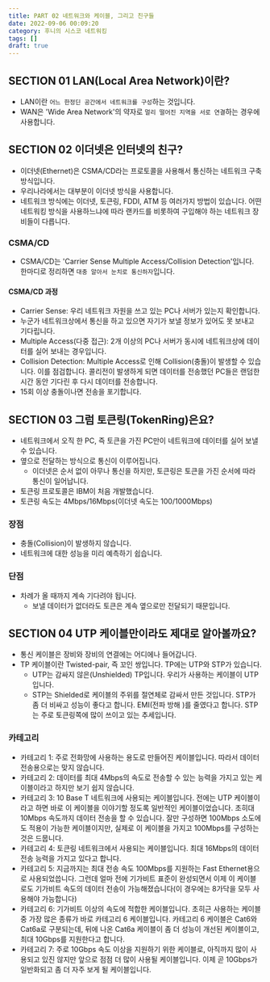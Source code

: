 ```yaml
---
title: PART 02 네트워크와 케이블, 그리고 친구들
date: 2022-09-06 00:09:20
category: 후니의 시스코 네트워킹
tags: []
draft: true
---
```


## SECTION 01 LAN(Local Area Network)이란?

- LAN이란 `어느 한정딘 공간에서 네트워크를 구성`하는 것입니다.
- WAN은 'Wide Area Network'의 약자로 `멀리 떨어진 지역을 서로 연결`하는 경우에 사용합니다.

## SECTION 02 이더넷은 인터넷의 친구?

- 이더넷(Ethernet)은 CSMA/CD라는 프로토콜을 사용해서 통신하는 네트워크 구축 방식입니다.
- 우리나라에서는 대부분이 이더넷 방식을 사용합니다.
- 네트워크 방식에는 이더넷, 토큰링, FDDI, ATM 등 여러가지 방법이 있습니다. 어떤 네트워킹 방식을 사용하느냐에 따라 랜카드를 비롯하여 구입해야 하는 네트워크 장비들이 다릅니다.

### CSMA/CD

- CSMA/CD는 'Carrier Sense Multiple Access/Collision Detection'입니다. 한마디로 정리하면 `대충 알아서 눈치로 통신하자`입니다.

#### CSMA/CD 과정

- Carrier Sense: 우리 네트워크 자원을 쓰고 있는 PC나 서버가 있는지 확인합니다.
- 누군가 네트워크상에서 통신을 하고 있으면 자기가 보낼 정보가 있어도 못 보내고 기다립니다.
- Multiple Access(다중 접근): 2개 이상의 PC나 서버가 동시에 네트워크상에 데이터를 실어 보내는 경우입니다.
- Collision Detection: Multiple Access로 인해 Collision(충돌)이 발생할 수 있습니다. 이를 점검합니다. 콜리전이 발생하게 되면 데이터를 전송했던 PC들은 랜덤한 시간 동안 기다린 후 다시 데이터를 전송합니다.
- 15회 이상 충돌이나면 전송을 포기합니다.

## SECTION 03 그럼 토큰링(TokenRing)은요?

- 네트워크에서 오직 한 PC, 즉 토큰을 가진 PC만이 네트워크에 데이터를 실어 보낼 수 있습니다.
- 옆으로 전달하는 방식으로 통신이 이루어집니다.
  - 이더넷은 순서 없이 아무나 통신을 하지만, 토큰링은 토큰을 가진 순서에 따라 통신이 일어납니다.
- 토큰링 프로토콜은 IBM이 처음 개발했습니다.
- 토큰링 속도는 4Mbps/16Mbps(이더넷 속도는 100/1000Mbps)

### 장점

- 충돌(Collision)이 발생하지 않습니다.
- 네트워크에 대한 성능을 미리 예측하기 쉽습니다.

### 단점

- 차례가 올 때까지 계속 기다려야 됩니다.
  - 보낼 데이터가 없더라도 토큰은 계속 옆으로만 전달되기 때문입니다.

## SECTION 04 UTP 케이블만이라도 제대로 알아볼까요?

- 통신 케이블은 장비와 장비의 연결에는 어디에나 들어갑니다.
- TP 케이블이란 Twisted-pair, 즉 꼬인 쌍입니다. TP에는 UTP와 STP가 있습니다.
  - UTP는 감싸지 않은(Unshielded) TP입니다. 우리가 사용하는 케이블이 UTP입니다.
  - STP는 Shielded로 케이블의 주위를 절연체로 감싸서 만든 것입니다. STP가 좀 더 비싸고 성능이 좋다고 합니다. EMI(전파 방해
    )를 줄였다고 합니다. STP는 주로 토큰링쪽에 많이 쓰이고 있는 추세입니다.

### 카테고리

- 카테고리 1: 주로 전화망에 사용하는 용도로 만들어진 케이블입니다. 따라서 데이터 전송용으로는 맞지 않습니다.
- 카테고리 2: 데이터를 최대 4Mbps의 속도로 전송할 수 있는 능력을 가지고 있는 케이블이라고 하지만 보기 쉽지 않습니다.
- 카테고리 3: 10 Base T 네트워크에 사용되는 케이블입니다. 전에는 UTP 케이블이라고 하면 바로 이 케이블을 이야기할 정도록 일반적인 케이블이었습니다. 초히대 10Mbps 속도까지 데이터 전송을 할 수 있습니다. 잘만 구성하면 100Mbps 소도에도 적용이 가능한 케이블이지만, 실제로 이 케이블을 가지고 100Mbps를 구성하는 것은 드뭅니다.
- 카테고리 4: 토큰링 네트워크에서 사용되는 케이블입니다. 최대 16Mbps의 데이터 전송 능력을 가지고 있다고 합니다.
- 카테고리 5: 지금까지는 최대 전송 속도 100Mbps를 지원하는 Fast Ethernet용으로 사용되었씁니다. 그런데 얼마 전에 기가비트 표준이 완성되면서 이제 이 케이블로도 기가비트 속도의 데이터 전송이 가능해졌습니다(이 경우에는 8가닥을 모두 사용해야 가능합니다)
- 카테고리 6: 기가비트 이상의 속도에 적합한 케이블입니다. 초히근 사용하는 케이블 중 가장 많은 종류가 바로 카테고리 6 케이블입니다. 카테고리 6 케이블은 Cat6와 Cat6a로 구분되는데, 뒤에 나온 Cat6a 케이블이 좀 더 성능이 개선된 케이블이고, 최대 10Gbps를 지원한다고 합니다.
- 카테고리 7: 주로 10Gbps 속도 이상을 지원하기 위한 케이블로, 아직까지 많이 사용되고 있진 않지만 앞으로 점점 더 많이 사용될 케이블입니다. 이제 곧 10Gbps가 일반화되고 좀 더 자주 보게 될 케이블입니다.
